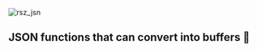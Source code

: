 
![rsz_jsn](https://user-images.githubusercontent.com/33973828/74006359-4ac67780-4930-11ea-9f61-0314a57bb51e.png?style=centerme)
## JSON functions that can convert into buffers 🎉